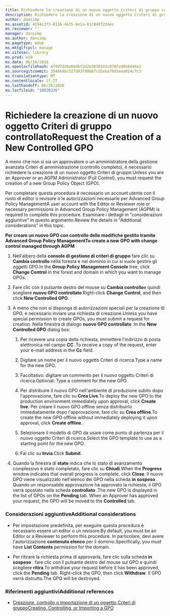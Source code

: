 ```yaml
---
title: Richiedere la creazione di un nuovo oggetto Criteri di gruppo controllato
description: Richiedere la creazione di un nuovo oggetto Criteri di gruppo controllato
author: dansimp
ms.assetid: 4194c2f3-8116-4a35-be1a-81c84072daec
ms.reviewer: ''
manager: dansimp
ms.author: dansimp
ms.pagetype: mdop
ms.mktglfcycl: manage
ms.sitesec: library
ms.prod: w10
ms.date: 06/16/2016
ms.openlocfilehash: 4f9d7dd8a604bf2d2e3638142c070fed8b6d44e2
ms.sourcegitcommit: 354664bc527d93f80687cd2eba70d1eea024c7c3
ms.translationtype: MT
ms.contentlocale: it-IT
ms.lasthandoff: 06/26/2020
ms.locfileid: "10820326"
---
```

# <span data-ttu-id="12712-103">Richiedere la creazione di un nuovo oggetto Criteri di gruppo controllato</span><span class="sxs-lookup"><span data-stu-id="12712-103">Request the Creation of a New Controlled GPO</span></span>


<span data-ttu-id="12712-104">A meno che non si sia un approvatore o un amministratore della gestione avanzata Criteri di amministrazione (controllo completo), è necessario richiedere la creazione di un nuovo oggetto Criteri di gruppo.</span><span class="sxs-lookup"><span data-stu-id="12712-104">Unless you are an Approver or an AGPM Administrator (Full Control), you must request the creation of a new Group Policy Object (GPO).</span></span>

<span data-ttu-id="12712-105">Per completare questa procedura è necessario un account utente con il ruolo di editor o revisore o le autorizzazioni necessarie per Advanced Group Policy Management</span><span class="sxs-lookup"><span data-stu-id="12712-105">A user account with the Editor or Reviewer role or necessary permissions in Advanced Group Policy Management (AGPM) is required to complete this procedure.</span></span> <span data-ttu-id="12712-106">Esaminare i dettagli in "considerazioni aggiuntive" in questo argomento.</span><span class="sxs-lookup"><span data-stu-id="12712-106">Review the details in "Additional considerations" in this topic.</span></span>

**<span data-ttu-id="12712-107">Per creare un nuovo GPO con controllo delle modifiche gestito tramite Advanced Group Policy Management</span><span class="sxs-lookup"><span data-stu-id="12712-107">To create a new GPO with change control managed through AGPM</span></span>**

1.  <span data-ttu-id="12712-108">Nell'albero della **console di gestione di criteri di gruppo** fare clic su **Cambia controllo** nella foresta e nel dominio in cui si vuole gestire gli oggetti GPO.</span><span class="sxs-lookup"><span data-stu-id="12712-108">In the **Group Policy Management Console** tree, click **Change Control** in the forest and domain in which you want to manage GPOs.</span></span>

2.  <span data-ttu-id="12712-109">Fare clic con il pulsante destro del mouse su **Cambia controllo**e quindi scegliere **nuovo GPO controllato**.</span><span class="sxs-lookup"><span data-stu-id="12712-109">Right-click **Change Control**, and then click **New Controlled GPO**.</span></span>

3.  <span data-ttu-id="12712-110">A meno che non si disponga di autorizzazioni speciali per la creazione di GPO, è necessario inviare una richiesta di creazione.</span><span class="sxs-lookup"><span data-stu-id="12712-110">Unless you have special permission to create GPOs, you must submit a request for creation.</span></span> <span data-ttu-id="12712-111">Nella finestra di dialogo **nuovo GPO controllato** :</span><span class="sxs-lookup"><span data-stu-id="12712-111">In the **New Controlled GPO** dialog box:</span></span>

    1.  <span data-ttu-id="12712-112">Per ricevere una copia della richiesta, immettere l'indirizzo di posta elettronica nel campo **CC** .</span><span class="sxs-lookup"><span data-stu-id="12712-112">To receive a copy of the request, enter your e-mail address in the **Cc** field.</span></span>

    2.  <span data-ttu-id="12712-113">Digitare un nome per il nuovo oggetto Criteri di ricerca.</span><span class="sxs-lookup"><span data-stu-id="12712-113">Type a name for the new GPO.</span></span>

    3.  <span data-ttu-id="12712-114">Facoltativo: digitare un commento per il nuovo oggetto Criteri di ricerca.</span><span class="sxs-lookup"><span data-stu-id="12712-114">Optional: Type a comment for the new GPO.</span></span>

    4.  <span data-ttu-id="12712-115">Per distribuire il nuovo GPO nell'ambiente di produzione subito dopo l'approvazione, fare clic su **Crea Live**.</span><span class="sxs-lookup"><span data-stu-id="12712-115">To deploy the new GPO to the production environment immediately upon approval, click **Create live**.</span></span> <span data-ttu-id="12712-116">Per creare il nuovo GPO offline senza distribuirlo immediatamente dopo l'approvazione, fare clic su **Crea offline**.</span><span class="sxs-lookup"><span data-stu-id="12712-116">To create the new GPO offline without immediately deploying it upon approval, click **Create offline**.</span></span>

    5.  <span data-ttu-id="12712-117">Selezionare il modello di GPO da usare come punto di partenza per il nuovo oggetto Criteri di ricerca.</span><span class="sxs-lookup"><span data-stu-id="12712-117">Select the GPO template to use as a starting point for the new GPO.</span></span>

    6.  <span data-ttu-id="12712-118">Fai clic su **Invia**.</span><span class="sxs-lookup"><span data-stu-id="12712-118">Click **Submit**.</span></span>

4.  <span data-ttu-id="12712-119">Quando la finestra di **stato** indica che lo stato di avanzamento complessivo è stato completato, fare clic su **Chiudi**.</span><span class="sxs-lookup"><span data-stu-id="12712-119">When the **Progress** window indicates that overall progress is complete, click **Close**.</span></span> <span data-ttu-id="12712-120">Il nuovo GPO viene visualizzato nell'elenco dei GPO nella scheda **in sospeso** . Quando un responsabile approvazione ha approvato la richiesta, il GPO verrà spostato nella scheda **controllato** .</span><span class="sxs-lookup"><span data-stu-id="12712-120">The new GPO is displayed in the list of GPOs on the **Pending** tab. When an Approver has approved your request, the GPO will be moved to the **Controlled** tab.</span></span>

### <span data-ttu-id="12712-121">Considerazioni aggiuntive</span><span class="sxs-lookup"><span data-stu-id="12712-121">Additional considerations</span></span>

-   <span data-ttu-id="12712-122">Per impostazione predefinita, per eseguire questa procedura è necessario essere un editor o un revisore.</span><span class="sxs-lookup"><span data-stu-id="12712-122">By default, you must be an Editor or a Reviewer to perform this procedure.</span></span> <span data-ttu-id="12712-123">In particolare, devi avere l'autorizzazione **contenuto elenco** per il dominio.</span><span class="sxs-lookup"><span data-stu-id="12712-123">Specifically, you must have **List Contents** permission for the domain.</span></span>

-   <span data-ttu-id="12712-124">Per ritirare la richiesta prima di approvarla, fare clic sulla scheda **in sospeso** . fare clic con il pulsante destro del mouse sul GPO e quindi scegliere **ritira**.</span><span class="sxs-lookup"><span data-stu-id="12712-124">To withdraw your request before it has been approved, click the **Pending** tab. Right-click the GPO, then click **Withdraw**.</span></span> <span data-ttu-id="12712-125">Il GPO verrà distrutto.</span><span class="sxs-lookup"><span data-stu-id="12712-125">The GPO will be destroyed.</span></span>

### <span data-ttu-id="12712-126">Riferimenti aggiuntivi</span><span class="sxs-lookup"><span data-stu-id="12712-126">Additional references</span></span>

-   [<span data-ttu-id="12712-127">Creazione, controllo o importazione di un oggetto Criteri di gruppo</span><span class="sxs-lookup"><span data-stu-id="12712-127">Creating, Controlling, or Importing a GPO</span></span>](creating-controlling-or-importing-a-gpo-agpm30ops.md)

 

 





